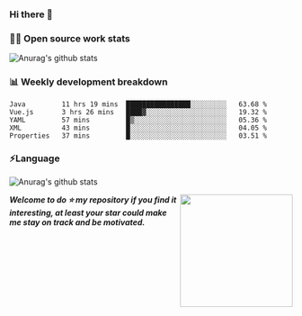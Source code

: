 

### Hi there 👋
### 👨‍💻 Open source work stats
![Anurag's github stats](https://github-readme-stats.vercel.app/api?username=wyndem&show_icons=true&theme=radical)

### 📊 Weekly development breakdown
<!--START_SECTION:waka-->
```text
Java         11 hrs 19 mins  ████████████████░░░░░░░░░   63.68 % 
Vue.js       3 hrs 26 mins   ████▓░░░░░░░░░░░░░░░░░░░░   19.32 % 
YAML         57 mins         █▒░░░░░░░░░░░░░░░░░░░░░░░   05.36 % 
XML          43 mins         █░░░░░░░░░░░░░░░░░░░░░░░░   04.05 % 
Properties   37 mins         █░░░░░░░░░░░░░░░░░░░░░░░░   03.51 % 
```
<!--END_SECTION:waka-->


### ⚡Language
![Anurag's github stats](https://github-readme-stats.vercel.app/api/top-langs/?username=wyndem&layout=compact&hide_border=true&langs_count=10)



<img align='right' src='https://octodex.github.com/images/hula_loop_octodex03.gif' width='200"'>


***Welcome to do ⭐ my repository if you find it interesting, at least your star could make me stay on track and be motivated.***







<!--
**wyndem/wyndem** is a ✨ _special_ ✨ repository because its `README.md` (this file) appears on your GitHub profile.

Here are some ideas to get you started:

- 🔭 I’m currently working on ...
- 🌱 I’m currently learning ...
- 👯 I’m looking to collaborate on ...
- 🤔 I’m looking for help with ...
- 💬 Ask me about ...
- 📫 How to reach me: ...
- 😄 Pronouns: ...
- ⚡ Fun fact: ...
-->
